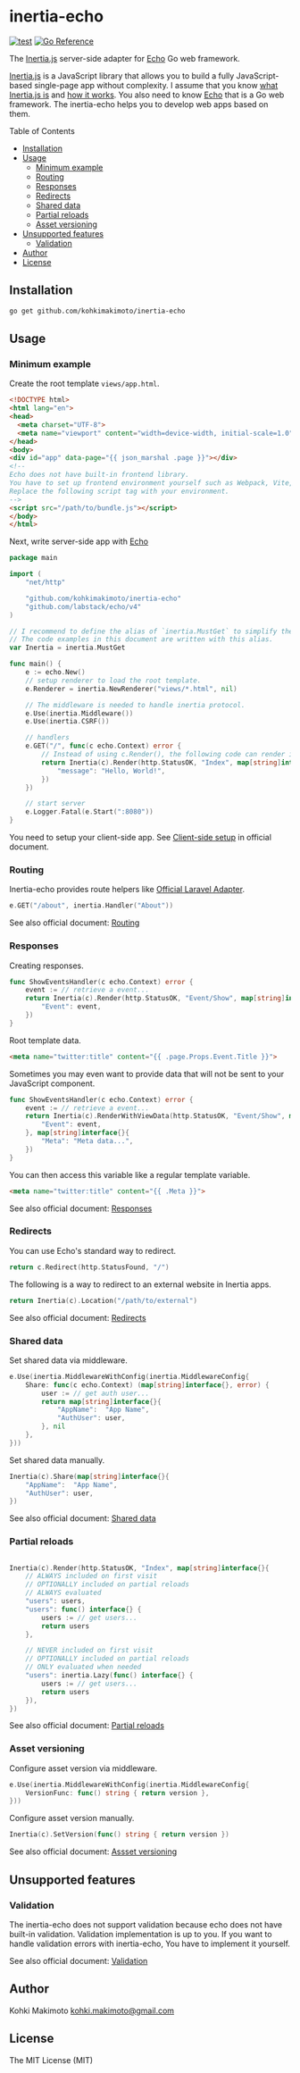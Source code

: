 # inertia-echo

[![test](https://github.com/kohkimakimoto/inertia-echo/actions/workflows/test.yml/badge.svg)](https://github.com/kohkimakimoto/inertia-echo/actions/workflows/test.yml)
[![Go Reference](https://pkg.go.dev/badge/github.com/kohkimakimoto/inertia-echo.svg)](https://pkg.go.dev/github.com/kohkimakimoto/inertia-echo)

The [Inertia.js](https://inertiajs.com) server-side adapter for [Echo](https://echo.labstack.com/) Go web framework.

[Inertia.js](https://inertiajs.com) is a JavaScript library that allows you to build a fully JavaScript-based single-page app without complexity.
I assume that you know [what Inertia.js is](https://inertiajs.com/who-is-it-for) and [how it works](https://inertiajs.com/how-it-works).
You also need to know [Echo](https://echo.labstack.com/) that is a Go web framework. The inertia-echo helps you to develop web apps based on them.

Table of Contents

- [Installation](#installation)
- [Usage](#usage)
  - [Minimum example](#minimum-example)
  - [Routing](#routing)
  - [Responses](#responses)
  - [Redirects](#redirects)
  - [Shared data](#shared-data)
  - [Partial reloads](#partial-reloads)
  - [Asset versioning](#asset-versioning)
- [Unsupported features](#unsupported-features)
  - [Validation](#validation)
- [Author](#author)
- [License](#license)

## Installation

```sh
go get github.com/kohkimakimoto/inertia-echo
```

## Usage

### Minimum example

Create the root template `views/app.html`.

```html
<!DOCTYPE html>
<html lang="en">
<head>
  <meta charset="UTF-8">
  <meta name="viewport" content="width=device-width, initial-scale=1.0">
</head>
<body>
<div id="app" data-page="{{ json_marshal .page }}"></div>
<!--
Echo does not have built-in frontend library.
You have to set up frontend environment yourself such as Webpack, Vite, etc.
Replace the following script tag with your environment.
-->
<script src="/path/to/bundle.js"></script>
</body>
</html>
```

Next, write server-side app with [Echo](https://echo.labstack.com/)

```go
package main

import (
	"net/http"

	"github.com/kohkimakimoto/inertia-echo"
	"github.com/labstack/echo/v4"
)

// I recommend to define the alias of `inertia.MustGet` to simplify the code.
// The code examples in this document are written with this alias.
var Inertia = inertia.MustGet

func main() {
	e := echo.New()
	// setup renderer to load the root template.
	e.Renderer = inertia.NewRenderer("views/*.html", nil)

	// The middleware is needed to handle inertia protocol.
	e.Use(inertia.Middleware())
	e.Use(inertia.CSRF())

	// handlers
	e.GET("/", func(c echo.Context) error {
		// Instead of using c.Render(), the following code can render inertia response.
		return Inertia(c).Render(http.StatusOK, "Index", map[string]interface{}{
			"message": "Hello, World!",
		})
	})

	// start server
	e.Logger.Fatal(e.Start(":8080"))
}
```

You need to setup your client-side app. See [Client-side setup](https://inertiajs.com/client-side-setup) in official document.

### Routing

Inertia-echo provides route helpers like [Official Laravel Adapter](https://inertiajs.com/routing#route-helpers).

```go
e.GET("/about", inertia.Handler("About"))
```

See also official document: [Routing](https://inertiajs.com/routing)

### Responses

Creating responses.


```go
func ShowEventsHandler(c echo.Context) error {
	event := // retrieve a event...
	return Inertia(c).Render(http.StatusOK, "Event/Show", map[string]interface{}{
		"Event": event,
	})
}
```

Root template data.

```html
<meta name="twitter:title" content="{{ .page.Props.Event.Title }}">
```

Sometimes you may even want to provide data that will not be sent to your JavaScript component.

```go
func ShowEventsHandler(c echo.Context) error {
	event := // retrieve a event...
	return Inertia(c).RenderWithViewData(http.StatusOK, "Event/Show", map[string]interface{}{
		"Event": event,
	}, map[string]interface{}{
		"Meta": "Meta data...",
	})
}
```

You can then access this variable like a regular template variable.

```html
<meta name="twitter:title" content="{{ .Meta }}">
```

See also official document: [Responses](https://inertiajs.com/responses)

### Redirects

You can use Echo's standard way to redirect.

```go
return c.Redirect(http.StatusFound, "/")
```

The following is a way to redirect to an external website in Inertia apps.

```go
return Inertia(c).Location("/path/to/external")
```

See also official document: [Redirects](https://inertiajs.com/redirects)

### Shared data

Set shared data via middleware.

```go
e.Use(inertia.MiddlewareWithConfig(inertia.MiddlewareConfig{
	Share: func(c echo.Context) (map[string]interface{}, error) {
		user := // get auth user...
		return map[string]interface{}{
			"AppName":  "App Name",
			"AuthUser": user,
		}, nil
	},
}))
```

Set shared data manually.

```go
Inertia(c).Share(map[string]interface{}{
	"AppName":  "App Name",
	"AuthUser": user,
})
```

See also official document: [Shared data](https://inertiajs.com/shared-data)

### Partial reloads

```go

Inertia(c).Render(http.StatusOK, "Index", map[string]interface{}{
	// ALWAYS included on first visit
	// OPTIONALLY included on partial reloads
	// ALWAYS evaluated
	"users": users,
	"users": func() interface{} {
		users := // get users...
		return users
	},

	// NEVER included on first visit
	// OPTIONALLY included on partial reloads
	// ONLY evaluated when needed
	"users": inertia.Lazy(func() interface{} {
		users := // get users...
		return users
	}),
})
```

See also official document: [Partial reloads](https://inertiajs.com/partial-reloads)

### Asset versioning

Configure asset version via middleware.

```go
e.Use(inertia.MiddlewareWithConfig(inertia.MiddlewareConfig{
	VersionFunc: func() string { return version },
}))
```

Configure asset version manually.

```go
Inertia(c).SetVersion(func() string { return version })
```

See also official document: [Assset versioning](https://inertiajs.com/asset-versioning)

## Unsupported features

### Validation

The inertia-echo does not support validation because echo does not have built-in validation.
Validation implementation is up to you. If you want to handle validation errors with inertia-echo, You have to implement it yourself.

See also official document: [Validation](https://inertiajs.com/validation)

## Author

Kohki Makimoto <kohki.makimoto@gmail.com>

## License

The MIT License (MIT)
